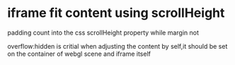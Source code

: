 # iframe fit content using scrollHeight
padding count into the css scrollHeight property while margin not

overflow:hidden is critial when adjusting the content by self,it should be set on the container of webgl scene and iframe itself